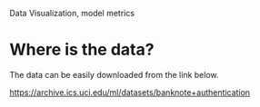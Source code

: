 Data Visualization, model metrics

# Where is the data?
The data can be easily downloaded from the link below.

https://archive.ics.uci.edu/ml/datasets/banknote+authentication
